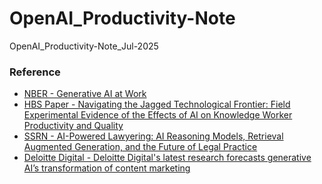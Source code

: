 # OpenAI_Productivity-Note
OpenAI_Productivity-Note_Jul-2025




### Reference ###

* [NBER - Generative AI at Work](https://www.nber.org/papers/w31161)
* [HBS Paper - Navigating the Jagged Technological Frontier: Field Experimental Evidence of the Effects of AI on Knowledge Worker Productivity and Quality](https://papers.ssrn.com/sol3/papers.cfm?abstract_id=4573321)
* [SSRN - AI-Powered Lawyering: AI Reasoning Models, Retrieval Augmented Generation, and the Future of Legal Practice](https://papers.ssrn.com/sol3/papers.cfm?abstract_id=5162111)
* [Deloitte Digital - Deloitte Digital's latest research forecasts generative AI’s transformation of content marketing](https://www.deloittedigital.com/us/en/insights/perspective/genai-press-release.html)
  
